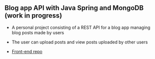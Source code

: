 ## Blog app API with Java Spring and MongoDB (work in progress)

 - A personal project consisting of a REST API for a blog app managing blog posts made by users
 - The user can upload posts and view posts uploaded by other users


 - [Front-end repo](https://github.com/developer980/blog-app-client)
